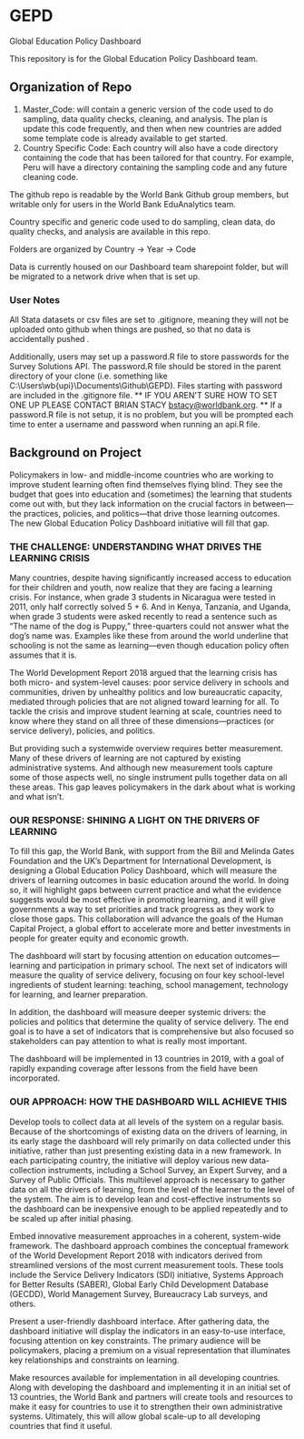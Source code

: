 # GEPD
Global Education Policy Dashboard

This repository is for the Global Education Policy Dashboard team.  

## Organization of Repo

1)	Master_Code: will contain a generic version of the code used to do sampling, data quality checks, cleaning, and analysis.  The plan is update this code frequently, and then when new countries are added some template code is already available to get started.
2)	Country Specific Code:  Each country will also have a code directory containing the code that has been tailored for that country.  For example, Peru will have a directory containing the sampling code and any future cleaning code.

The github repo is readable by the World Bank Github group members, but writable only for users in the World Bank EduAnalytics team. 

Country specific and generic code used to do sampling, clean data, do quality checks, and analysis are available in this repo.

Folders are organized by Country -> Year -> Code

Data is currently housed on our Dashboard team sharepoint folder, but will be migrated to a network drive when that is set up. 

### User Notes
All Stata datasets or csv files are set to .gitignore, meaning they will not be uploaded onto github when things are pushed, so that no data is accidentally pushed .  

Additionally, users may set up a password.R file to store passwords for the Survey Solutions API.  The password.R file should be stored in the parent directory of your clone (i.e. something like C:\Users\wb{upi}\Documents\Github\GEPD\).  Files starting with password are included in the .gitignore file.  ** IF YOU AREN'T SURE HOW TO SET ONE UP PLEASE CONTACT BRIAN STACY bstacy@worldbank.org. **  If a password.R file is not setup, it is no problem, but you will be prompted each time to enter a username and password when running an api.R file.


## Background on Project
Policymakers in low- and middle-income countries who are working to improve student learning often find themselves flying blind. They see the budget that goes into education and (sometimes) the learning that students come out with, but they lack information on the crucial factors in between— the practices, policies, and politics—that drive those learning outcomes. The new Global Education Policy Dashboard initiative will fill that gap.
### THE CHALLENGE:  UNDERSTANDING WHAT DRIVES THE LEARNING CRISIS
Many countries, despite having significantly increased access to education for their children and youth, now realize that they are facing a learning crisis. For instance, when grade 3 students in Nicaragua were tested in 2011, only half correctly solved 5 + 6. And in Kenya, Tanzania, and Uganda, when grade 3 students were asked recently to read a sentence such as  “The  name  of  the  dog  is  Puppy,”  three-quarters could  not  answer  what  the  dog’s  name  was.  Examples like these from around the world underline that schooling is not the same as learning—even though education policy often assumes that it is.

The World Development Report 2018 argued that the learning crisis has both micro- and system-level causes: poor service delivery in schools and communities, driven by unhealthy politics and low bureaucratic capacity, mediated through policies that are not aligned toward learning for all. To tackle the crisis and improve student learning at scale, countries need to know where they stand on all three of these dimensions—practices (or service delivery), policies, and politics. 

But providing such a systemwide overview requires better measurement. Many of these drivers of learning are not captured by existing administrative systems. And although new measurement tools capture some of those aspects well, no single instrument pulls together data on all these areas. This gap leaves policymakers in the dark about what is working and what isn’t.

### OUR RESPONSE:  SHINING A LIGHT ON THE DRIVERS OF LEARNING
To fill this gap, the World Bank, with support from the Bill and Melinda Gates Foundation and the UK’s Department for International Development, is designing a Global Education Policy Dashboard, which will measure the drivers of learning outcomes in basic education around the world. In doing so, it will highlight gaps between current practice and  what the evidence suggests would be most effective in promoting learning, and it will give governments a way to set priorities and track progress as they work to close those gaps. This collaboration will advance the goals of the Human Capital Project, a global effort to accelerate more and better investments in people for greater equity and economic growth.

The dashboard will start by focusing attention on education outcomes—learning and participation in primary school.  The next set of indicators will measure the quality of service delivery, focusing on four key school-level ingredients of student learning:  teaching, school management, technology for learning, and learner preparation.  

In addition, the dashboard will measure deeper systemic drivers: the policies and politics that determine the quality of service delivery. The end goal is to have a set of indicators that is comprehensive but also focused so stakeholders can pay attention to what is really most important. 

The dashboard will be implemented in 13 countries in 2019, with a goal of rapidly expanding coverage after lessons from the field have been incorporated. 

### OUR APPROACH:  HOW THE DASHBOARD WILL ACHIEVE THIS
Develop tools to collect data at all levels of the system on a regular basis. Because of the shortcomings of existing data on the drivers of learning, in its early stage the dashboard will rely primarily on data collected under this initiative, rather than just presenting existing data in a new framework. In each participating country, the initiative will deploy various new data-collection instruments, including a School Survey, an Expert Survey, and a Survey of Public Officials. This multilevel approach is necessary to gather data on all the drivers of learning, from the level of the learner to the level of the system. The aim is to develop lean and cost-effective instruments so the dashboard can be inexpensive enough to be applied repeatedly and to be scaled up after initial phasing. 

Embed innovative measurement approaches in a coherent, system-wide framework. The  dashboard  approach  combines  the conceptual framework of the World Development Report 2018 with indicators derived from streamlined versions of the most current measurement tools. These tools include the Service Delivery Indicators (SDI) initiative, Systems Approach for Better Results (SABER), Global Early Child Development Database (GECDD), World Management Survey, Bureaucracy Lab surveys, and others.

Present a user-friendly dashboard interface. After gathering data, the dashboard initiative  will  display  the  indicators  in   an easy-to-use interface, focusing attention on key constraints. The primary audience will be policymakers, placing a premium on a visual representation that illuminates key relationships and constraints on learning.

Make resources available for implementation in all developing countries. Along with  developing  the  dashboard  and  implementing it in an initial set of 13 countries, the World Bank and partners will create tools and resources to make it easy for countries to use it to strengthen their own administrative systems. Ultimately, this will allow global scale-up to all developing countries that find it useful.
